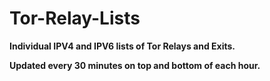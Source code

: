 # Tor-Relay-Lists

**Individual IPV4 and IPV6 lists of Tor Relays and Exits.**

**Updated every 30 minutes on top and bottom of each hour.**
